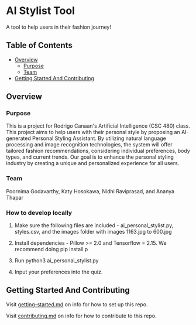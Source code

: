 # AI Stylist Tool 

A tool to help users in their fashion journey!

## Table of Contents

- [Overview](#overview)
  - [Purpose](#purpose)
  - [Team](#team)
- [Getting Started And Contributing](#getting-started-and-contributing)

## Overview

### Purpose

This is a project for Rodrigo Canaan's Artificial Intelligence (CSC 480) class. This project aims to help users with their personal style by proposing an AI-generated Personal Styling Assistant. By utilizing natural language processing and image recognition technologies, the system will offer tailored fashion recommendations, considering individual preferences, body types, and current trends. Our goal is to enhance the personal styling industry by creating a unique and personalized experience for all users. 

### Team

Poornima Godavarthy, Katy Hosokawa, Nidhi Raviprasad, and Ananya Thapar

### How to develop locally

1. Make sure the following files are included - ai_personal_stylist.py, styles.csv, and the images folder with images 1163.jpg to 600.jpg 

2. Install dependencies - Pillow >= 2.0 and Tensorflow = 2.15. We recommend doing pip install p

3. Run python3 ai_personal_stylist.py

4. Input your preferences into the quiz.


## Getting Started And Contributing

Visit [getting-started.md](docs/getting-started.md) on info for how to set up this repo.

Visit [contributing.md](docs/contributing.md) on info for how to contribute to this repo.
